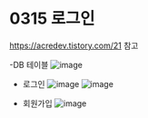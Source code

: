 # 0315 로그인

https://acredev.tistory.com/21 참고

-DB 테이블
![image](https://user-images.githubusercontent.com/73474866/225171317-b5fae434-97a5-4df0-a03f-8eba10dede0a.png)

- 로그인
![image](https://user-images.githubusercontent.com/73474866/225171367-a5764d40-0eac-4699-a224-aff9ee1b52d1.png)
![image](https://user-images.githubusercontent.com/73474866/225171569-73c85779-87d2-4c6e-adcb-c1f4cc6e38be.png)



- 회원가입
![image](https://user-images.githubusercontent.com/73474866/225171426-74c2ba41-37ce-406c-8aaf-55b1d42d1b0c.png)


